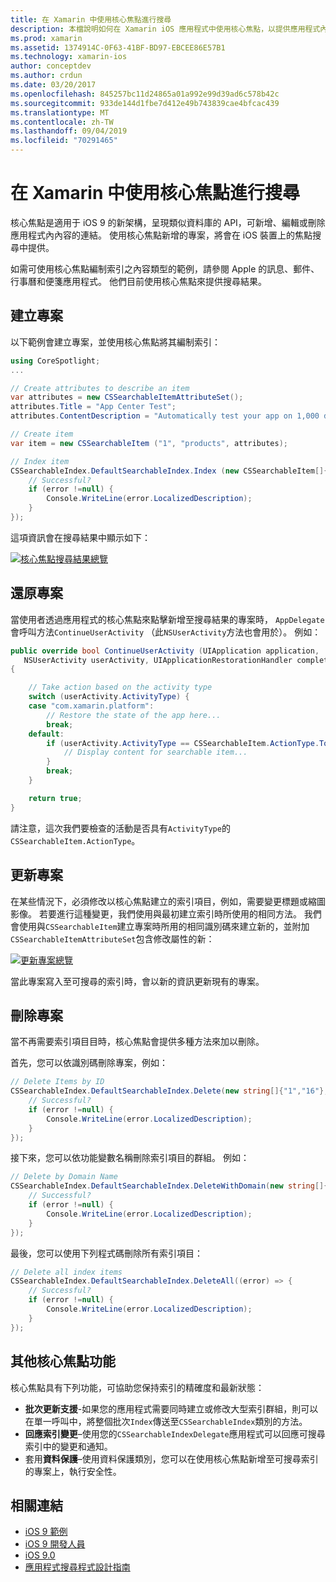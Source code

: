 ```yaml
---
title: 在 Xamarin 中使用核心焦點進行搜尋
description: 本檔說明如何在 Xamarin iOS 應用程式中使用核心焦點，以提供應用程式內內容的連結。 它討論如何建立、還原、更新和刪除可搜尋的專案。
ms.prod: xamarin
ms.assetid: 1374914C-0F63-41BF-BD97-EBCEE86E57B1
ms.technology: xamarin-ios
author: conceptdev
ms.author: crdun
ms.date: 03/20/2017
ms.openlocfilehash: 845257bc11d24865a01a992e99d39ad6c578b42c
ms.sourcegitcommit: 933de144d1fbe7d412e49b743839cae4bfcac439
ms.translationtype: MT
ms.contentlocale: zh-TW
ms.lasthandoff: 09/04/2019
ms.locfileid: "70291465"
---
```

# <a name="search-with-core-spotlight-in-xamarinios"></a>在 Xamarin 中使用核心焦點進行搜尋

核心焦點是適用于 iOS 9 的新架構，呈現類似資料庫的 API，可新增、編輯或刪除應用程式內內容的連結。 使用核心焦點新增的專案，將會在 iOS 裝置上的焦點搜尋中提供。

如需可使用核心焦點編制索引之內容類型的範例，請參閱 Apple 的訊息、郵件、行事曆和便箋應用程式。 他們目前使用核心焦點來提供搜尋結果。

## <a name="creating-an-item"></a>建立專案

以下範例會建立專案，並使用核心焦點將其編制索引：

```csharp
using CoreSpotlight;
...

// Create attributes to describe an item
var attributes = new CSSearchableItemAttributeSet();
attributes.Title = "App Center Test";
attributes.ContentDescription = "Automatically test your app on 1,000 devices in the cloud.";

// Create item
var item = new CSSearchableItem ("1", "products", attributes);

// Index item
CSSearchableIndex.DefaultSearchableIndex.Index (new CSSearchableItem[]{ item }, (error) => {
    // Successful?
    if (error !=null) {
        Console.WriteLine(error.LocalizedDescription);
    }
});
```

這項資訊會在搜尋結果中顯示如下：

[![](corespotlight-images/corespotlight01.png "核心焦點搜尋結果總覽")](corespotlight-images/corespotlight01.png#lightbox)

## <a name="restoring-an-item"></a>還原專案

當使用者透過應用程式的核心焦點來點擊新增至搜尋結果的專案時， `AppDelegate`會呼叫方法`ContinueUserActivity` （此`NSUserActivity`方法也會用於）。 例如：

```csharp
public override bool ContinueUserActivity (UIApplication application,
   NSUserActivity userActivity, UIApplicationRestorationHandler completionHandler)
{

    // Take action based on the activity type
    switch (userActivity.ActivityType) {
    case "com.xamarin.platform":
        // Restore the state of the app here...
        break;
    default:
        if (userActivity.ActivityType == CSSearchableItem.ActionType.ToString ()) {
            // Display content for searchable item...
        }
        break;
    }

    return true;
}
```

請注意，這次我們要檢查的活動是否具有`ActivityType`的`CSSearchableItem.ActionType`。

## <a name="updating-an-item"></a>更新專案

在某些情況下，必須修改以核心焦點建立的索引項目，例如，需要變更標題或縮圖影像。 若要進行這種變更，我們使用與最初建立索引時所使用的相同方法。
我們會使用與`CSSearchableItem`建立專案時所用的相同識別碼來建立新的，並附加`CSSearchableItemAttributeSet`包含修改屬性的新：

[![](corespotlight-images/corespotlight02.png "更新專案總覽")](corespotlight-images/corespotlight02.png#lightbox)

當此專案寫入至可搜尋的索引時，會以新的資訊更新現有的專案。

## <a name="deleting-an-item"></a>刪除專案

當不再需要索引項目目時，核心焦點會提供多種方法來加以刪除。

首先，您可以依識別碼刪除專案，例如：

```csharp
// Delete Items by ID
CSSearchableIndex.DefaultSearchableIndex.Delete(new string[]{"1","16"},(error) => {
    // Successful?
    if (error !=null) {
        Console.WriteLine(error.LocalizedDescription);
    }
});
```

接下來，您可以依功能變數名稱刪除索引項目的群組。 例如：

```csharp
// Delete by Domain Name
CSSearchableIndex.DefaultSearchableIndex.DeleteWithDomain(new string[]{"domain-name"},(error) => {
    // Successful?
    if (error !=null) {
        Console.WriteLine(error.LocalizedDescription);
    }
});
```

最後，您可以使用下列程式碼刪除所有索引項目：

```csharp
// Delete all index items
CSSearchableIndex.DefaultSearchableIndex.DeleteAll((error) => {
    // Successful?
    if (error !=null) {
        Console.WriteLine(error.LocalizedDescription);
    }
});
```

## <a name="additional-core-spotlight-features"></a>其他核心焦點功能

核心焦點具有下列功能，可協助您保持索引的精確度和最新狀態：

- **批次更新支援**-如果您的應用程式需要同時建立或修改大型索引群組，則可以在單一呼叫中，將整個批次`Index`傳送至`CSSearchableIndex`類別的方法。
- **回應索引變更**–使用您的`CSSearchableIndexDelegate`應用程式可以回應可搜尋索引中的變更和通知。
- 套用**資料保護**–使用資料保護類別，您可以在使用核心焦點新增至可搜尋索引的專案上，執行安全性。



## <a name="related-links"></a>相關連結

- [iOS 9 範例](https://docs.microsoft.com/samples/browse/?products=xamarin&term=Xamarin.iOS+iOS9)
- [iOS 9 開發人員](https://developer.apple.com/ios/pre-release/)
- [iOS 9.0](https://developer.apple.com/library/prerelease/ios/releasenotes/General/WhatsNewIniOS/Articles/iOS9.html)
- [應用程式搜尋程式設計指南](https://developer.apple.com/library/prerelease/ios/documentation/General/Conceptual/AppSearch/index.html#//apple_ref/doc/uid/TP40016308)
